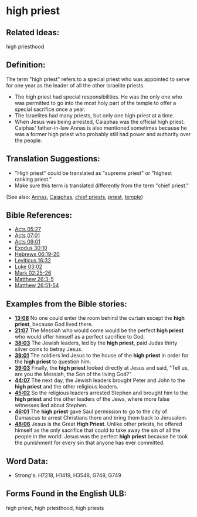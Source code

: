 # high priest

## Related Ideas:

high priesthood

## Definition:

The term "high priest" refers to a special priest who was appointed to serve for one year as the leader of all the other Israelite priests.

* The high priest had special responsibilities. He was the only one who was permitted to go into the most holy part of the temple to offer a special sacrifice once a year.
* The Israelites had many priests, but only one high priest at a time.
* When Jesus was being arrested, Caiaphas was the official high priest. Caiphas' father-in-law Annas is also mentioned sometimes because he was a former high priest who probably still had power and authority over the people.

## Translation Suggestions:

* "High priest" could be translated as "supreme priest" or "highest ranking priest."
* Make sure this term is translated differently from the term "chief priest."

(See also: [Annas](../names/annas.md), [Caiaphas](../names/caiaphas.md), [chief priests](../other/chiefpriests.md), [priest](../kt/priest.md), [temple](../kt/temple.md))

## Bible References:

* [Acts 05:27](rc://en/tn/help/act/05/27)
* [Acts 07:01](rc://en/tn/help/act/07/01)
* [Acts 09:01](rc://en/tn/help/act/09/01)
* [Exodus 30:10](rc://en/tn/help/exo/30/10)
* [Hebrews 06:19-20](rc://en/tn/help/heb/06/19)
* [Leviticus 16:32](rc://en/tn/help/lev/16/32)
* [Luke 03:02](rc://en/tn/help/luk/03/02)
* [Mark 02:25-26](rc://en/tn/help/mrk/02/25)
* [Matthew 26:3-5](rc://en/tn/help/mat/26/03)
* [Matthew 26:51-54](rc://en/tn/help/mat/26/51)

## Examples from the Bible stories:

* __[13:08](rc://en/tn/help/obs/13/08)__ No one could enter the room behind the curtain except the __high priest__, because God lived there.
* __[21:07](rc://en/tn/help/obs/21/07)__ The Messiah who would come would be the perfect __high priest__ who would offer himself as a perfect sacrifice to God.
* __[38:03](rc://en/tn/help/obs/38/03)__ The Jewish leaders, led by the __high priest__, paid Judas thirty silver coins to betray Jesus.
* __[39:01](rc://en/tn/help/obs/39/01)__ The soldiers led Jesus to the house of the __high priest__ in order for the __high priest__ to question him.
* __[39:03](rc://en/tn/help/obs/39/03)__ Finally, the __high priest__ looked directly at Jesus and said, "Tell us, are you the Messiah, the Son of the living God?"
* __[44:07](rc://en/tn/help/obs/44/07)__ The next day, the Jewish leaders brought Peter and John to the __high priest__ and the other religious leaders.
* __[45:02](rc://en/tn/help/obs/45/02)__ So the religious leaders arrested Stephen and brought him to the __high priest__ and the other leaders of the Jews, where more false witnesses lied about Stephen.
* __[46:01](rc://en/tn/help/obs/46/01)__ The __high priest__ gave Saul permission to go to the city of Damascus to arrest Christians there and bring them back to Jerusalem.
* __[48:06](rc://en/tn/help/obs/48/06)__ Jesus is the Great __High Priest__. Unlike other priests, he offered himself as the only sacrifice that could to take away the sin of all the people in the world. Jesus was the perfect __high priest__ because he took the punishment for every sin that anyone has ever committed.

## Word Data:

* Strong's: H7218, H1419, H3548, G748, G749

## Forms Found in the English ULB:

high priest, high priesthood, high priests
